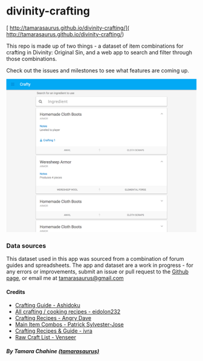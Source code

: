 divinity-crafting
=================

[ http://tamarasaurus.github.io/divinity-crafting/]( http://tamarasaurus.github.io/divinity-crafting/)

This repo is made up of two things - a dataset of item combinations for crafting in Divinity: Original Sin, and a web app to search and filter through those combinations. 

Check out the issues and milestones to see what features are coming up.

![Screenshot](https://raw.githubusercontent.com/tamarasaurus/divinity-crafting/gh-pages/crafty.png)


### Data sources

This dataset used in this app was sourced from a combination of forum guides and spreadsheets. The app and dataset are a work in progress - for any errors or improvements, submit an issue or pull request to the [Github page](https://github.com/tamarasaurus/divinity-crafting), or email me at&nbsp;[tamarasaurus@gmail.com](mailto:tamarasaurus@gmail.com)

#### Credits

*   [Crafting Guide - Ashidoku](http://www.reddit.com/r/DivinityOriginalSin/comments/29rlwx/crafting_guide/)
*   [All crafting / cooking recipes - eidolon232](http://steamcommunity.com/app/230230/discussions/4/522730702195328107/)
*   [Crafting Recipes - Angry Dave](http://www.larian.com/forums/ubbthreads.php?ubb=showflat&amp;Number=506826&amp;page=1)
*   [Main Item Combos - Patrick Sylvester-Jose](https://docs.google.com/file/d/0B_fs99UGk4Q_czRyMDRxb0lBdWM/edit)
*   [Crafting Recipes &amp; Guide - ivra](http://www.larian.com/forums/ubbthreads.php?ubb=showflat&amp;Number=524643)
*   [Raw Craft List - Venseer](https://docs.google.com/file/d/0B2BGWRFwPJkuS0Y2WUxHUXpEdFk/edit)

##### By Tamara Chahine [(tamarasaurus)](https://github.com/tamarasaurus/)

